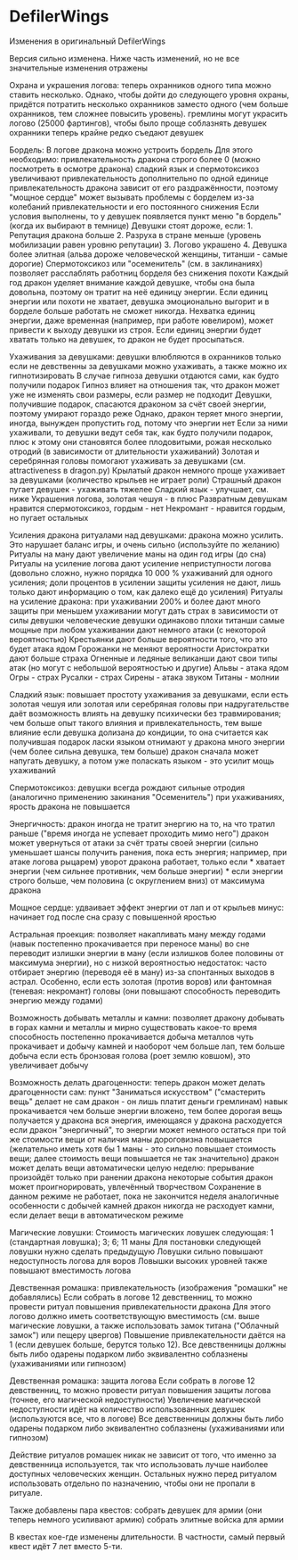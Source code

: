 # DefilerWings

Изменения в оригинальный DefilerWings

Версия сильно изменена. Ниже часть изменений, но не все значительные изменения отражены

Охрана и украшения логова:
    теперь охранников одного типа можно ставить несколько. Однако, чтобы дойти до следующего уровня охраны, придётся потратить несколько охранников заместо одного (чем больше охранников, тем сложнее повысить уровень).
    гремлины могут украсить логово (25000 фартингов), чтобы было проще соблазнять девушек
    охранники теперь крайне редко съедают девушек

Бордель:
    В логове дракона можно устроить бордель
    Для этого необходимо:
        привлекательность дракона строго более 0 (можно посмотреть в осмотре дракона)
        сладкий язык и спермотоксикоз увеличивают привлекательность дополнительно по одной единице
        привлекательность дракона зависит от его раздражённости, поэтому "мощное сердце" может вызывать проблемы с борделем из-за колебаний привлекательности и его постоянного снижения
    Если условия выполнены, то у девушек появляется пункт меню "в бордель" (когда их выбирают в темнице)
    Девушки стоят дороже, если:
        1. Репутация дракона больше
        2. Разруха в стране меньше (уровень мобилизации равен уровню репутации)
        3. Логово украшено
        4. Девушка более элитная (альва дороже человеческой женщины, титанши - самые дорогие)
    Спермотоксикоз или "осеменитель" (см. в заклинаниях) позволяет расслаблять работниц борделя без снижения похоти
    Каждый год дракон уделяет внимание каждой девушке, чтобы она была довольна, поэтому он тратит на неё единицу энергии. Если единиц энергии или похоти не хватает, девушка эмоционально выгорит и в борделе больше работать не сможет никогда. Нехватка единиц энергии, даже временная (например, при работе ювелиром), может привести к выходу девушки из строя.
    Если единиц энергии будет хватать только на девушек, то дракон не будет просыпаться.


Ухаживания за девушками:
    девушки влюбляются в охранников только если не девственны
    за девушками можно ухаживать, а также можно их гипнотизировать
    В случае гипноза девушки отдаются сами, как будто получили подарок
    Гипноз влияет на отношения так, что дракон может уже не изменять свои размеры, если размер не подходит
    Девушки, получившие подарок, спасаются драконом за счёт своей энергии, поэтому умирают гораздо реже
        Однако, дракон теряет много энергии, иногда, вынужден пропустить год, потому что энергии нет
    Если за ними ухаживали, то девушки ведут себя так, как будто получили подарок,
        плюс к этому они становятся более плодовитыми, рожая несколько отродий
        (в зависимости от длительности ухаживаний)
    Золотая и серебрянная головы помогают ухаживать за девушками (см. attractiveness в dragon.py)
        Крылатый дракон немного проще ухаживает за девушками (количество крыльев не играет роли)
        Страшный дракон пугает девушек - ухаживать тяжелее
        Сладкий язык - улучшает, см. ниже
        Украшения логова, золотая чешуя - в плюс
        Развратным девушкам нравится спермотоксикоз, гордым - нет
        Некромант - нравится гордым, но пугает остальных

Усиления дракона ритуалами над девушками:
    дракона можно усилить. Это нарушает баланс игры, и очень сильно (используйте по желанию)
    Ритуалы на ману дают увеличение маны на один год игры (до сна)
    Ритуалы на усиление логова дают усиление неприступности логова (довольно сложно, нужно порядка 10 000 % ухаживаний для одного усиления; доли процентов в усилении защиты усиления не дают, лишь только дают информацию о том, как далеко ещё до усиления)
    Ритуалы на усиление дракона:
        при ухаживании 200% и более дают много защиты
        при меньшем ухаживании могут дать страх в зависимости от силы девушки
            человеческие девушки одинаково плохи
            титанши самые мощные
        при любом ухаживании дают немного атаки (с некоторой вероятностью)
            Крестьянки дают больше вероятности того, что это будет атака ядом
            Горожанки не меняют вероятности
            Аристократки дают больше страха
            Огненные и ледяные великанши дают свои типы атак (но могут с небольшой вероятностью и другие)
            Альвы   - атака ядом
            Огры    - страх
            Русалки - страх
            Сирены  - атака звуком
            Титаны  - молнии


Сладкий язык:
    повышает простоту ухаживания за девушками, если есть золотая чешуя или золотая или серебряная головы
    при надругательстве даёт возможность влиять на девушку психически без травмирования; чем больше опыт такого влияния и привлекательность, тем выше влияние
    если девушка долизана до кондиции, то она считается как получившая подарок
    ласки языком отнимают у дракона много энергии (чем более сильна девушка, тем больше)
    дракон сначала может напугать девушку, а потом уже поласкать языком - это усилит мощь ухаживаний

Спермотоксикоз:
    девушки всегда рождают сильные отродия (аналогично применению закинания "Осеменитель")
    при ухаживаниях, ярость дракона не повышается

Энергичность:
    дракон иногда не тратит энергию на то, на что тратил раньше ("время иногда не успевает проходить мимо него")
    дракон может увернуться от атаки за счёт траты своей энергии (сильно уменьшает шансы получить ранения, пока есть энергия; например, при атаке логова рыцарем)
        уворот дракона работает, только если
            * хватает энергии (чем сильнее противник, чем больше энергии)
            * если энергии строго больше, чем половина (с округлением вниз) от максимума дракона



Мощное сердце:
    удваивает эффект энергии от лап и от крыльев
    минус: начинает год после сна сразу с повышенной яростью


Астральная проекция:
    позволяет накапливать ману между годами (навык постепенно прокачивается при переносе маны)
    во сне переводит излишки энергии в ману (если излишков более половины от максимума энергии), но с низкой вероятностью
    недостаток: часто отбирает энергию (переводя её в ману) из-за спонтанных выходов в астрал. Особенно, если есть золотая (против воров) или фантомная (теневая: некромант) головы (они повышают способность переводить энергию между годами)


Возможность добывать металлы и камни:
    позволяет дракону добывать в горах камни и металлы и мирно существовать какое-то время
    способность постепенно прокачивается
    добыча металлов чуть прокачивает и добычу камней и наоборот
    чем больше лап, тем больше добыча
    если есть бронзовая голова (роет землю ковшом), это увеличивает добычу


Возможность делать драгоценности:
    теперь дракон может делать драгоценности сам: пункт "Заниматься искусством"
        ("смастерить вещь" делает не сам дракон - он лишь платит деньги гремлинам)
    навык прокачивается
    чем больше энергии вложено, тем более дорогая вещь получается у дракона
    вся энергия, имеющаяся у дракона расходуется
        если дракон "энергичный", то энергии может немного остаться при той же стоимости вещи
    от наличия маны дороговизна повышается (желательно иметь хотя бы 1 маны - это сильно повышает стоимость вещи; далее стоимость вещи повышается не так значительно)
    дракон может делать вещи автоматически целую неделю: прерывание произойдёт только при ранении дракона
        некоторые события дракон может проигнорировать, увлечённый творчеством
            Сохранение в данном режиме не работает, пока не закончится неделя
        аналогичные особенности с добычей камней
        дракон никогда не расходует камни, если делает вещи в автоматическом режиме


Магические ловушки:
    Стоимость магических ловушек следующая:
        1 (стандартная ловушка); 3; 6; 11 маны
    Для постановки следующей ловушки нужно сделать предыдущую
    Ловушки сильно повышают недоступность логова для воров
    Ловышки высоких уровней также повышают вместимость логова


Девственная ромашка: привлекательность (изображения "ромашки" не добавлялись)
    Если собрать в логове 12 девственниц, то можно провести ритуал повышения привлекательности дракона
        Для этого логово должно иметь соответствующую вместимость (см. выше магические ловушки, а также использовать замок титана ("Облачный замок") или пещеру цвергов)
    Повышение привлекательности даётся на 1 (если девушек больше, берутся только 12).
    Все девственницы должны быть либо одарены подарком либо эквивалентно соблазнены (ухаживаниями или гипнозом)

Девственная ромашка: защита логова
    Если собрать в логове 12 девственниц, то можно провести ритуал повышения защиты логова (точнее, его магической недоступности)
    Увеличение магической недоступности идёт на количество использованных девушек (используются все, что в логове)
    Все девственницы должны быть либо одарены подарком либо эквивалентно соблазнены (ухаживаниями или гипнозом)

Действие ритуалов ромашек никак не зависит от того, что именно за девственница используется, так что использовать лучше наиболее доступных человеческих женщин. Остальных нужно перед ритуалом использовать отдельно по назначению, чтобы они не пропали в ритуале.



Также добавлены пара квестов:
    собрать девушек для армии (они теперь немного усиливают армию)
    собрать элитные войска для армии

В квестах кое-где изменены длительности. В частности, самый первый квест идёт 7 лет вместо 5-ти.
